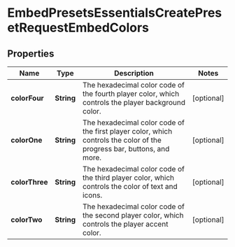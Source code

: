 

# EmbedPresetsEssentialsCreatePresetRequestEmbedColors


## Properties

| Name | Type | Description | Notes |
|------------ | ------------- | ------------- | -------------|
|**colorFour** | **String** | The hexadecimal color code of the fourth player color, which controls the player background color. |  [optional] |
|**colorOne** | **String** | The hexadecimal color code of the first player color, which controls the color of the progress bar, buttons, and more. |  [optional] |
|**colorThree** | **String** | The hexadecimal color code of the third player color, which controls the color of text and icons. |  [optional] |
|**colorTwo** | **String** | The hexadecimal color code of the second player color, which controls the player accent color. |  [optional] |



